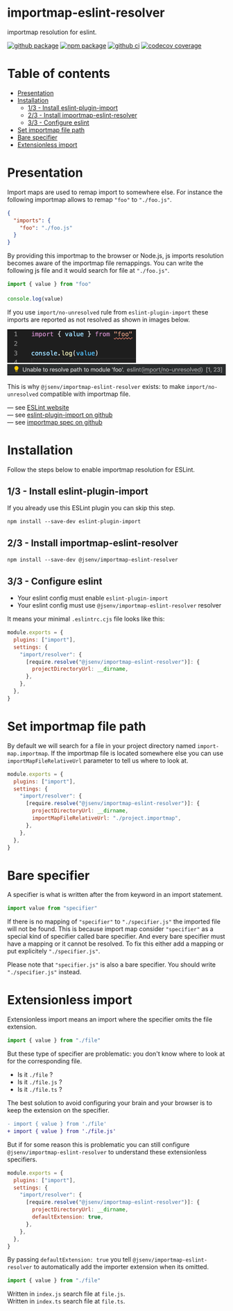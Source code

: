 # importmap-eslint-resolver

importmap resolution for eslint.

[![github package](https://img.shields.io/github/package-json/v/jsenv/jsenv-importmap-eslint-resolver.svg?logo=github&label=package)](https://github.com/jsenv/jsenv-importmap-eslint-resolver/packages)
[![npm package](https://img.shields.io/npm/v/@jsenv/importmap-eslint-resolver.svg?logo=npm&label=package)](https://www.npmjs.com/package/@jsenv/importmap-eslint-resolver)
[![github ci](https://github.com/jsenv/jsenv-importmap-eslint-resolver/workflows/ci/badge.svg)](https://github.com/jsenv/jsenv-importmap-eslint-resolver/actions?workflow=ci)
[![codecov coverage](https://codecov.io/gh/jsenv/jsenv-importmap-eslint-resolver/branch/master/graph/badge.svg)](https://codecov.io/gh/jsenv/jsenv-importmap-eslint-resolver)

# Table of contents

- [Presentation](#Presentation)
- [Installation](#installation)
  - [1/3 - Install eslint-plugin-import](#1/3---install-eslint-plugin-import)
  - [2/3 - Install importmap-eslint-resolver](#2/3---install-importmap-eslint-resolver)
  - [3/3 - Configure eslint](#3/3---configure-eslint)
- [Set importmap file path](#Set-importmap-file-path)
- [Bare specifier](#Bare-specifier)
- [Extensionless import](#extensionless-import)

# Presentation

Import maps are used to remap import to somewhere else. For instance the following importmap allows to remap `"foo"` to `"./foo.js"`.

```json
{
  "imports": {
    "foo": "./foo.js"
  }
}
```

By providing this importmap to the browser or Node.js, js imports resolution becomes aware of the importmap file remappings. You can write the following js file and it would search for file at `"./foo.js"`.

```js
import { value } from "foo"

console.log(value)
```

If you use `import/no-unresolved` rule from `eslint-plugin-import` these imports are reported as not resolved as shown in images below.

![screenshot import not resolved in vscode](./docs/vscode-import-not-resolved.png)</br >
![screenshot eslint error in vscode](./docs/eslint-error-in-vscode.png)

This is why `@jsenv/importmap-eslint-resolver` exists: to make `import/no-unresolved` compatible with importmap file.

— see [ESLint website](https://eslint.org)<br />
— see [eslint-plugin-import on github](https://github.com/benmosher/eslint-plugin-import)<br />
— see [importmap spec on github](https://github.com/WICG/import-maps)<br />

# Installation

Follow the steps below to enable importmap resolution for ESLint.

## 1/3 - Install eslint-plugin-import

If you already use this ESLint plugin you can skip this step.

```console
npm install --save-dev eslint-plugin-import
```

## 2/3 - Install importmap-eslint-resolver

```console
npm install --save-dev @jsenv/importmap-eslint-resolver
```

## 3/3 - Configure eslint

- Your eslint config must enable `eslint-plugin-import`
- Your eslint config must use `@jsenv/importmap-eslint-resolver` resolver

It means your minimal `.eslintrc.cjs` file looks like this:

```js
module.exports = {
  plugins: ["import"],
  settings: {
    "import/resolver": {
      [require.resolve("@jsenv/importmap-eslint-resolver")]: {
        projectDirectoryUrl: __dirname,
      },
    },
  },
}
```

# Set importmap file path

By default we will search for a file in your project directory named `import-map.importmap`. If the importmap file is located somewhere else you can use `importMapFileRelativeUrl` parameter to tell us where to look at.

```js
module.exports = {
  plugins: ["import"],
  settings: {
    "import/resolver": {
      [require.resolve("@jsenv/importmap-eslint-resolver")]: {
        projectDirectoryUrl: __dirname,
        importMapFileRelativeUrl: "./project.importmap",
      },
    },
  },
}
```

# Bare specifier

A specifier is what is written after the from keyword in an import statement.

```js
import value from "specifier"
```

If there is no mapping of `"specifier"` to `"./specifier.js"` the imported file will not be found.
This is because import map consider `"specifier"` as a special kind of specifier called bare specifier.
And every bare specifier must have a mapping or it cannot be resolved.
To fix this either add a mapping or put explicitely `"./specifier.js"`.

Please note that `"specifier.js"` is also a bare specifier. You should write `"./specifier.js"` instead.

# Extensionless import

Extensionless import means an import where the specifier omits the file extension.

```js
import { value } from "./file"
```

But these type of specifier are problematic: you don't know where to look at for the corresponding file.

- Is it `./file` ?
- Is it `./file.js` ?
- Is it `./file.ts` ?

The best solution to avoid configuring your brain and your browser is to keep the extension on the specifier.

```diff
- import { value } from './file'
+ import { value } from './file.js'
```

But if for some reason this is problematic you can still configure `@jsenv/importmap-eslint-resolver` to understand these extensionless specifiers.

```js
module.exports = {
  plugins: ["import"],
  settings: {
    "import/resolver": {
      [require.resolve("@jsenv/importmap-eslint-resolver")]: {
        projectDirectoryUrl: __dirname,
        defaultExtension: true,
      },
    },
  },
}
```

By passing `defaultExtension: true` you tell `@jsenv/importmap-eslint-resolver` to automatically add the importer extension when its omitted.

```js
import { value } from "./file"
```

Written in `index.js` search file at `file.js`.<br />
Written in `index.ts` search file at `file.ts`.
